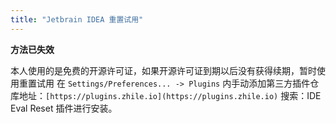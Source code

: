 ```yaml
---
title: "Jetbrain IDEA 重置试用"
---
```



**方法已失效**

本人使用的是免费的开源许可证，如果开源许可证到期以后没有获得续期，暂时使用重置试用
在 `Settings/Preferences... -> Plugins` 内手动添加第三方插件仓库地址：`[https://plugins.zhile.io](https://plugins.zhile.io)` 搜索：IDE Eval Reset 插件进行安装。
